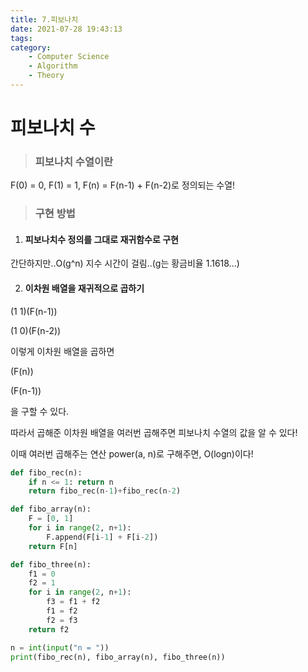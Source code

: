 ```yaml
---
title: 7.피보나치
date: 2021-07-28 19:43:13
tags:
category:
    - Computer Science
    - Algorithm
    - Theory
---
```

# 피보나치 수

> ### 피보나치 수열이란

F(0) = 0, F(1) = 1, F(n) = F(n-1) + F(n-2)로 정의되는 수열!

> ### 구현 방법

1. #### 피보나치수 정의를 그대로 재귀함수로 구현

간단하지만..O(g^n) 지수 시간이 걸림..(g는 황금비율 1.1618...)

2. #### 이차원 배열을 재귀적으로 곱하기

(1  1)(F(n-1))

(1  0)(F(n-2))

이렇게 이차원 배열을 곱하면

(F(n))

(F(n-1))

을 구할 수 있다.

따라서 곱해준 이차원 배열을 여러번 곱해주면 피보나치 수열의 값을 알 수 있다!

이때 여러번 곱해주는 연산 power(a, n)로 구해주면, O(logn)이다!


```python
def fibo_rec(n):
	if n <= 1: return n
	return fibo_rec(n-1)+fibo_rec(n-2)

def fibo_array(n):
	F = [0, 1]
	for i in range(2, n+1):
		F.append(F[i-1] + F[i-2])
	return F[n]

def fibo_three(n):
	f1 = 0
	f2 = 1
	for i in range(2, n+1):
		f3 = f1 + f2
		f1 = f2
		f2 = f3
	return f2

n = int(input("n = "))
print(fibo_rec(n), fibo_array(n), fibo_three(n))
```